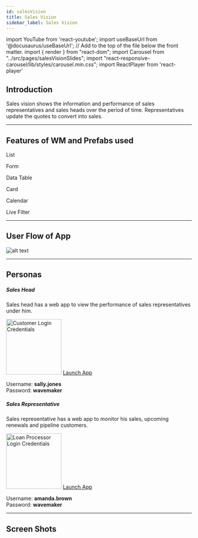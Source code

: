 ```yaml
---
id: salesVision
title: Sales Vision
sidebar_label: Sales Vision
---
```


import YouTube from 'react-youtube';
import useBaseUrl from '@docusaurus/useBaseUrl'; // Add to the top of the file below the front matter.
import { render } from "react-dom";
import Carousel from "../src/pages/salesVisionSlides";
import "react-responsive-carousel/lib/styles/carousel.min.css";
import ReactPlayer from 'react-player'


## Introduction

Sales vision shows the information and performance of sales representatives and sales heads
over the period of time. Representatives update the quotes to convert into sales.

<!-- <YouTube videoId="Fhie1OW8SOY" /> -->

---

## Features of WM and Prefabs used

<!-- 1. **List**
2. **Form Wizard**
3. **Data Table**
4. **Cards**
5. **Calendar**
6. **Filter** -->

<div className="container margin-top--lg">
  <div className="row">
    <div className="col col--3 text--center padding--none">
      <span className="fe-icon list"></span>
      <p>List</p>
    </div>
    <div className="col col--3 text--center padding--none">
      <span className="fe-icon form"></span>
      <p>Form</p>
    </div>
    <div className="col col--3 text--center padding--none">
      <span className="fe-icon data-table"></span>
      <p>Data Table</p>
    </div>
    <div className="col col--3 text--center padding--none">
      <span className="fe-icon card"></span>
      <p>Card</p>
    </div>
    <div className="col col--3 text--center padding--none">
      <span className="fe-icon calendar"></span>
      <p>Calendar</p>
    </div>
    <div className="col col--3 text--center padding--none">
      <span className="fe-icon live-filter"></span>
      <p>Live Filter</p>
    </div>
  </div>
</div>



---

## User Flow of App

![alt text](/img/salesVision/workflow.svg 'User Flow of Sales Vision App') 

<!-- **Sales Head** flow starts with a dashboard which includes the metrics of sales, goals, top leads,
top selling policies and top performers of the team.
- Navigation menu on the left provides navigation to the dashboard, sales pipeline, customers and team details.
- Sales pipeline section displays the list of customers and status of sales prospects.
- In the Customer section, details of upcoming renewals can be viewed by filtering the purchase value and product types.
- In My team section, representatives can be searched with name and on selection of representatives their
profile details, goals achieved and location are displayed.

**Sales Representative** flow starts with a dashboard which includes the metrics of his sales, goals,
upcoming policy renewals, top selling policies and top leads.
- Navigation menu on the left provides navigation to the dashboard, sales pipeline and customers.
- Sales pipeline section displays the list of customers along with status of quotes and details of tasks yet to be done.
- The quotes in the pipeline can be converted to sales. In the Customer section, details of upcoming renewals can be viewed by filtering the purchase value and product types.
- The profile details of the logged in user can be viewed by clicking on the user name at top right on header.
- Profile contains the basic information, goals achieved, monthly bonus, quarterly commission and badges earned. -->



---

## Personas

<!-- 1. Patient has a mobile app. He/She can book an appointment or raise a refill request. 
  - User: peter@gmail.com
  - Password: peter123
  - APK url: https://drive.google.com/file/d/1hZKbTjZdjEK4SnRgjpkVeolyWZHtqaSP/view

2. Nurse and Pharmacist has a web app. They can either approve/reject the requests.
  - Nurse can login by clicking on the ‘Login as Nurse’ button
  - Pharmacist can login by clicking on the ‘Login as Pharmacist’ button.
  - Deployed URL : http://pk6b8wcp6vj9.cloud.wavemakeronline.com/Medical/ -->

<section>
  <div className="container">
    <div className="row">
      <div className="col card text--center margin--sm padding--none">
          <h5 className="card__header margin-bottom--none padding-horiz--none">
            Sales Head
          </h5>
          <div className="card__body">
            <p>Sales head has a web app to view the performance of sales representatives under him.</p>
            <img alt="Customer Login Credentials" src={useBaseUrl('img/salesVision/sales_head.png')} height="150px"/>
            <a href="http://pk50dzkgmxm4.cloud.wavemakeronline.com/DemoSalesVision" target="_blank" className="button button--primary button--outline margin-bottom--sm">Launch App</a>
            <p>Username: <b>sally.jones</b> <br/> Password: <b>wavemaker</b></p>
          </div>
      </div>
      <div className="col card text--center margin--sm padding--none">
          <h5 className="card__header margin-bottom--none padding-horiz--none">
            Sales Representative
          </h5>
          <div className="card__body">
            <p>Sales representative has a web app to monitor his sales, upcoming renewals and pipeline customers.</p>
            <img alt="Loan Processor Login Credentials" src={useBaseUrl('img/salesVision/sales_representative.png')} height="150px"/>
            <a href="http://pk50dzkgmxm4.cloud.wavemakeronline.com/DemoSalesVision" target="_blank" className="button button--primary button--outline margin-bottom--sm">Launch App</a>
            <p>Username: <b>amanda.brown</b> <br/> Password: <b>wavemaker</b></p>
          </div>
      </div>
    </div>
  </div>
</section>

---

## Screen Shots

<Carousel />

<!-- ![alt text](/img/loanCorp/LoanCorp1.png 'Loan Corp') -->

